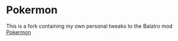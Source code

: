 # Pokermon
This is a fork containing my own personal tweaks to the Balatro mod [Pokermon](https://github.com/InertSteak/Pokermon)
